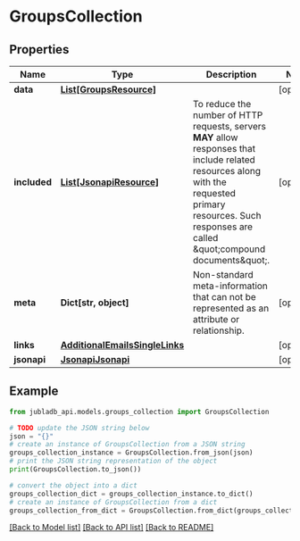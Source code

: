 # GroupsCollection


## Properties

Name | Type | Description | Notes
------------ | ------------- | ------------- | -------------
**data** | [**List[GroupsResource]**](GroupsResource.md) |  | [optional] 
**included** | [**List[JsonapiResource]**](JsonapiResource.md) | To reduce the number of HTTP requests, servers **MAY** allow responses that include related resources along with the requested primary resources. Such responses are called \&quot;compound documents\&quot;. | [optional] 
**meta** | **Dict[str, object]** | Non-standard meta-information that can not be represented as an attribute or relationship. | [optional] 
**links** | [**AdditionalEmailsSingleLinks**](AdditionalEmailsSingleLinks.md) |  | [optional] 
**jsonapi** | [**JsonapiJsonapi**](JsonapiJsonapi.md) |  | [optional] 

## Example

```python
from jubladb_api.models.groups_collection import GroupsCollection

# TODO update the JSON string below
json = "{}"
# create an instance of GroupsCollection from a JSON string
groups_collection_instance = GroupsCollection.from_json(json)
# print the JSON string representation of the object
print(GroupsCollection.to_json())

# convert the object into a dict
groups_collection_dict = groups_collection_instance.to_dict()
# create an instance of GroupsCollection from a dict
groups_collection_from_dict = GroupsCollection.from_dict(groups_collection_dict)
```
[[Back to Model list]](../README.md#documentation-for-models) [[Back to API list]](../README.md#documentation-for-api-endpoints) [[Back to README]](../README.md)


